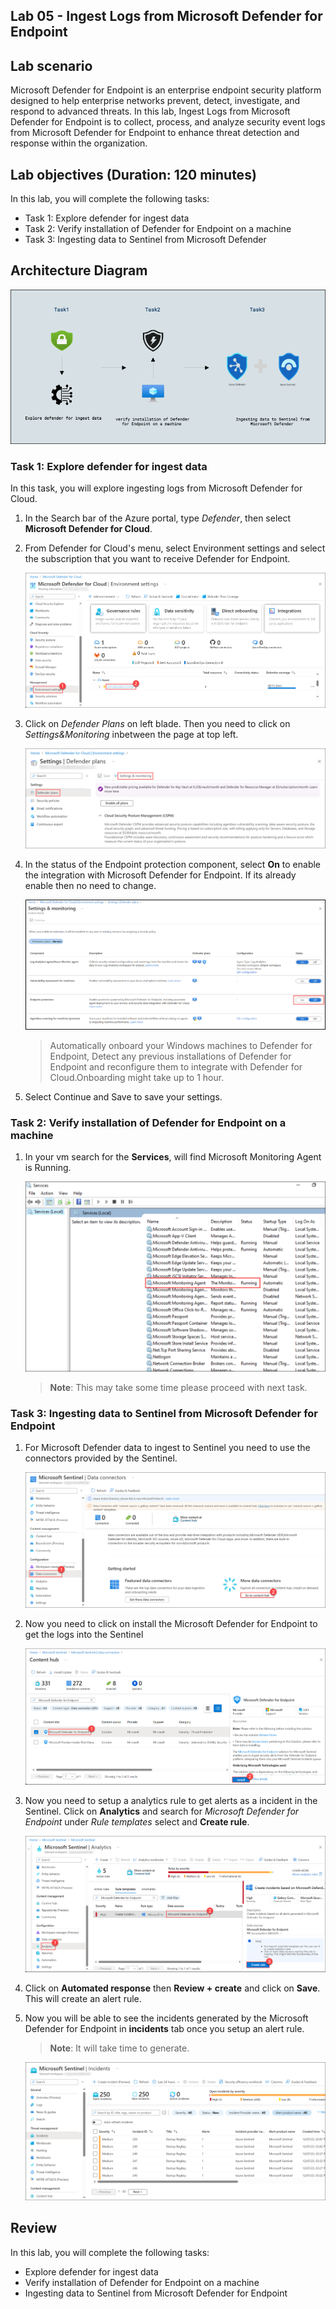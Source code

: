 ## Lab 05 - Ingest Logs from Microsoft Defender for Endpoint

## Lab scenario
Microsoft Defender for Endpoint is an enterprise endpoint security platform designed to help enterprise networks prevent, detect, investigate, and respond to advanced threats. In this lab, Ingest Logs from Microsoft Defender for Endpoint is to collect, process, and analyze security event logs from Microsoft Defender for Endpoint to enhance threat detection and response within the organization.

## Lab objectives (Duration: 120 minutes)

In this lab, you will complete the following tasks:
- Task 1: Explore defender for ingest data
- Task 2: Verify installation of Defender for Endpoint on a machine
- Task 3: Ingesting data to Sentinel from Microsoft Defender

## Architecture Diagram

   ![](../media/lab07.png)

### Task 1: Explore defender for ingest data 

In this task, you will explore ingesting logs from Microsoft Defender for Cloud.

1. In the Search bar of the Azure portal, type *Defender*, then select **Microsoft Defender for Cloud**.

1. From Defender for Cloud's menu, select Environment settings and select the subscription that you want to receive Defender for Endpoint.

     ![Picture 1](../media/image_50.png)

1. Click on *Defender Plans* on left blade. Then you need to click on *Settings&Monitoring* inbetween the page at top left.

    ![](../media/image_49.png)

1. In the status of the Endpoint protection component, select **On** to enable the integration with Microsoft Defender for Endpoint. If its already enable then no need to change.

   ![Picture 1](../media/Endpoint_Protection_1.png)
   
   > Automatically onboard your Windows machines to Defender for Endpoint, Detect any previous installations of Defender for Endpoint and reconfigure them to integrate with Defender for Cloud.Onboarding might take up to 1 hour.

1. Select Continue and Save to save your settings.

### Task 2: Verify installation of Defender for Endpoint on a machine

1. In your vm search for the **Services**, will find Microsoft Monitoring Agent is Running.

   ![Picture 1](../media/image_46.png)

   >**Note**: This may take some time please proceed with next task.

### Task 3: Ingesting data to Sentinel from Microsoft Defender for Endpoint 

1. For Microsoft Defender data to ingest to Sentinel you need to use the connectors provided by the Sentinel.

   ![Picture 1](../media/image_44.png)

1. Now you need to click on install the Microsoft Defender for Endpoint to get the logs into the Sentinel

   ![Picture 1](../media/image_51.png)

1. Now you need to setup a analytics rule to get alerts as a incident in the Sentinel. Click on **Analytics** and search for *Microsoft Defender for Endpoint* under *Rule templates* select and **Create rule**.
   
   ![Picture 1](../media/image_52.png)

1. Click on **Automated response** then **Review + create** and click on **Save**. This will create an alert rule.

1. Now you will be able to see the incidents generated by the Microsoft Defender for Endpoint in **incidents** tab once you setup an alert rule.
   >**Note**: It will take time to generate.    

   ![Picture 1](../media/image_54.png)   

## Review
In this lab, you will complete the following tasks:
- Explore defender for ingest data
- Verify installation of Defender for Endpoint on a machine
- Ingesting data to Sentinel from Microsoft Defender for Endpoint
